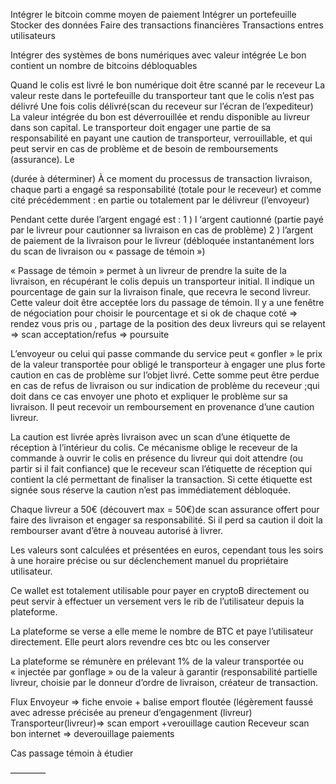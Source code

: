 Intégrer le bitcoin comme moyen de paiement
Intégrer un portefeuille 
Stocker des données 
Faire des transactions financières
Transactions entres utilisateurs

Intégrer des systèmes de bons numériques avec valeur intégrée
Le bon contient un nombre de bitcoins débloquables

Quand le colis est livré le bon numérique doit être scanné par le receveur
La valeur reste dans le portefeuille du transporteur tant que le colis n’est pas délivré
Une fois colis délivré(scan du receveur sur l’écran de l’expediteur) 
La valeur intégrée du bon est déverrouillée et rendu disponible au livreur dans son capital.
Le transporteur doit engager une partie de sa responsabilité en payant une caution de transporteur, verrouillable, et qui peut servir en cas de problème et de besoin de remboursements (assurance). Le 

(durée à déterminer)
À ce moment du processus de transaction livraison, chaque parti a engagé sa responsabilité (totale pour le receveur) et comme cité précédemment : en partie ou totalement par le délivreur (l’envoyeur)

Pendant cette durée l’argent engagé est :
1 ) l ‘argent cautionné (partie payé par le livreur pour cautionner sa livraison en cas de problème)
2 ) l’argent de paiement de la livraison pour le livreur (débloquée instantanément lors du scan de livraison ou « passage de témoin »)

« Passage de témoin » permet à un livreur de prendre la suite de la livraison, en récupérant le colis depuis un transporteur initial. 
Il indique un pourcentage de gain sur la livraison finale, que recevra le second livreur. Cette valeur doit être acceptée lors du passage de témoin.
Il y a une fenêtre de négociation pour choisir le pourcentage et si ok de chaque coté => rendez vous pris ou , partage de la position des deux livreurs qui se relayent => scan acceptation/refus => poursuite

L’envoyeur ou celui qui passe commande du service peut « gonfler » le prix de la valeur transportée pour obligé le transporteur à engager une plus forte caution en cas de problème sur l’objet livré. Cette somme peut être perdue en cas de refus de livraison ou sur indication de problème du receveur ;qui doit dans ce cas envoyer une photo et expliquer le problème sur sa livraison. Il peut recevoir un remboursement en provenance d’une caution livreur.

La caution est livrée après livraison avec un scan d’une étiquette de réception à l’intérieur du colis. Ce mécanisme oblige le receveur de la commande à ouvrir le colis en présence du livreur qui doit attendre (ou partir si il fait confiance) que le receveur scan l’étiquette de réception qui contient la clé permettant de finaliser la transaction.
Si cette étiquette est signée sous réserve la caution n’est pas immédiatement débloquée.

Chaque livreur a 50€ (découvert max = 50€)de scan assurance offert pour faire des livraison et engager sa responsabilité. Si il perd sa caution il doit la rembourser avant d’être à nouveau autorisé à livrer.

Les valeurs sont calculées et présentées en euros, cependant tous les soirs à une horaire précise ou sur déclenchement manuel du propriétaire  utilisateur.

Ce wallet est totalement utilisable pour payer en cryptoB directement ou peut servir à effectuer un versement vers le rib de l’utilisateur depuis la plateforme.

La plateforme se verse a elle meme le nombre de BTC et paye l’utilisateur directement. Elle peurt alors revendre ces btc ou les conserver

La plateforme se rémunère en prélevant 1% de la valeur transportée ou « injectée par gonflage » ou de la valeur à garantir (responsabilité partielle livreur, choisie par le donneur d’ordre de livraison, créateur de transaction.

Flux
Envoyeur => fiche envoie + balise emport floutée (légèrement faussé avec adresse précisée au preneur d’engagenment (livreur)
Transporteur(livreur)=> scan emport +verouillage caution 
Receveur scan bon internet => deverouillage paiements 

Cas passage témoin à étudier

————

